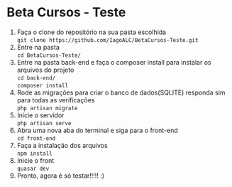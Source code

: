 # Beta Cursos - Teste

1. Faça o clone do repositório na sua pasta escolhida <br/>
    ``git clone https://github.com/IagoALC/BetaCursos-Teste.git`` <br/>
2. Entre na pasta <br/>
    ``cd BetaCursos-Teste/`` <br/>
3. Entre na pasta back-end e faça o composer install para instalar os arquivos do projeto <br/>
    ``cd back-end/`` <br/>
    ``composer install`` <br/>
4. Rode as migrações para criar o banco de dados(SQLITE) responda sim para todas as verificações <br/>
    ``php artisan migrate`` <br/>
5. Inicie o servidor <br/>
    ``php artisan serve`` <br/>
6. Abra uma nova aba do terminal e siga para o front-end <br/>
    ``cd front-end`` <br/>
7. Faça a instalação dos arquivos <br/>
    ``npm install`` <br/>
8. Inicie o front <br/>
    ``quasar dev`` <br/>
9. Pronto, agora é só testar!!!!! :)